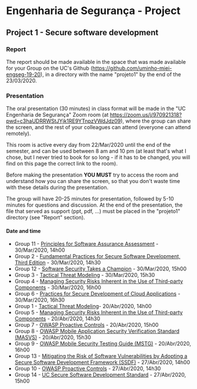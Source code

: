 # Engenharia de Segurança - Project

## Project 1 - Secure software development

### Report

The report should be made available in the space that was made available for your Group on the UC's Github (https://github.com/uminho-miei-engseg-19-20), in a directory with the name "projeto1" by the end of the 23/03/2020.


### Presentation

The oral presentation (30 minutes) in class format will be made in the "UC Engenharia de Segurança" Zoom room (at https://zoom.us/j/970921318?pwd=c3haUDRRWStJYjk1RE9YTnpzVWdJdz09), where the group can share the screen, and the rest of your colleagues can attend (everyone can attend remotely).

This room is active every day from 22/Mar/2020 until the end of the semester, and can be used between 8 am and 10 pm (at least that's what I chose, but I never tried to book for so long - if it has to be changed, you will find on this page the correct link to the room).

Before making the presentation **YOU MUST** try to access the room and understand how you can share the screen, so that you don't waste time with these details during the presentation.


The group will have 20-25 minutes for presentation, followed by 5-10 minutes for questions and discussion. At the end of the presentation, the file that served as support (ppt, pdf, ...) must be placed in the "projeto1" directory (see "Report" section).


#### Date and time

+ Group 11 - [Principles for Software Assurance Assessment](https://safecode.org/wp-content/uploads/2015/11/SAFECode_Principles_for_Software_Assurance_Assessment.pdf) - 30/Mar/2020, 14h00
+ Group 2 - [Fundamental Practices for Secure Software Development, Third Edition](https://safecode.org/wp-content/uploads/2018/03/SAFECode_Fundamental_Practices_for_Secure_Software_Development_March_2018.pdf) - 30/Mar/2020, 14h30
+ Group 12 - [Software Security Takes a Champion](https://safecode.org/wp-content/uploads/2019/02/Security-Champions-2019-.pdf) - 30/Mar/2020, 15h00
+ Group 3 - [Tactical Threat Modeling](https://safecode.org/wp-content/uploads/2017/05/SAFECode_TM_Whitepaper.pdf) - 30/Mar/2020, 15h30
+ Group 4 - [Managing Security Risks Inherent in the Use of Third-party Components](https://safecode.org/wp-content/uploads/2017/05/SAFECode_TPC_Whitepaper.pdf) - 30/Mar/2020, 16h00
+ Group 6 - [Practices for Secure Development of Cloud Applications](https://safecode.org/wp-content/uploads/2018/01/SAFECode_CSA_Cloud_Final1213.pdf) - 30/Mar/2020, 16h30
+ Group 1 - [Tactical Threat Modeling](https://safecode.org/wp-content/uploads/2017/05/SAFECode_TM_Whitepaper.pdf)- 20/Abr/2020, 14h00
+ Group 5 - [Managing Security Risks Inherent in the Use of Third-party Components](https://safecode.org/wp-content/uploads/2017/05/SAFECode_TPC_Whitepaper.pdf) - 20/Abr/2020, 14h30
+ Group 7 - [OWASP Proactive Controls](https://github.com/OWASP/CheatSheetSeries/blob/master/IndexProactiveControls.md) - 20/Abr/2020, 15h00
+ Group 8 - [OWASP Mobile Application Security Verification Standard (MASVS)](https://mobile-security.gitbook.io/masvs/) - 20/Abr/2020, 15h30
+ Group 9 - [OWASP Mobile Security Testing Guide (MSTG)](https://owasp.org/www-project-mobile-security-testing-guide/) - 20/Abr/2020, 16h00
+ Group 13 - [Mitigating the Risk of Software Vulnerabilities by Adopting a Secure Software Development Framework (SSDF)](https://csrc.nist.gov/CSRC/media/Publications/white-paper/2019/06/07/mitigating-risk-of-software-vulnerabilities-with-ssdf/draft/documents/ssdf-for-mitigating-risk-of-software-vulns-draft.pdf) - 27/Abr/2020, 14h00
+ Group 10 - [OWASP Proactive Controls](https://github.com/OWASP/CheatSheetSeries/blob/master/IndexProactiveControls.md) - 27/Abr/2020, 14h30
+ Group 14 - [UC Secure Software Development Standard](https://security.ucop.edu/files/documents/policies/secure-software-development-standard.pdf) - 27/Abr/2020, 15h00

